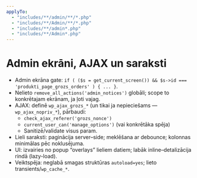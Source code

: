 ```yaml
---
applyTo:
  - "includes/**/admin/**/*.php"
  - "includes/**/Admin/**/*.php"
  - "includes/**/admin*.php"
  - "includes/**/Admin*.php"
---
```


# Admin ekrāni, AJAX un saraksti
- Admin ekrāna gate: `if ( ($s = get_current_screen()) && $s->id === 'produkti_page_grozs_orders' ) { ... }`.
- Nelieto `remove_all_actions('admin_notices')` globāli; scope to konkrētajam ekrānam, ja ļoti vajag.
- AJAX: definē `wp_ajax_grozs_*` (un tikai ja nepieciešams — `wp_ajax_nopriv_*`), pārbaudi:
  - `check_ajax_referer('grozs_nonce')`
  - `current_user_can('manage_options')` (vai konkrētāka spēja)
  - Sanitizē/validate visus param.
- Lieli saraksti: paginācija server–side; meklēšana ar debounce; kolonnas minimālas pēc noklusējuma.
- UI: izvairies no popup “overlays” lieliem datiem; labāk inline–detalizācija rindā (lazy-load).
- Veiktspēja: neglabā smagas struktūras `autoload=yes`; lieto transients/`wp_cache_*`.